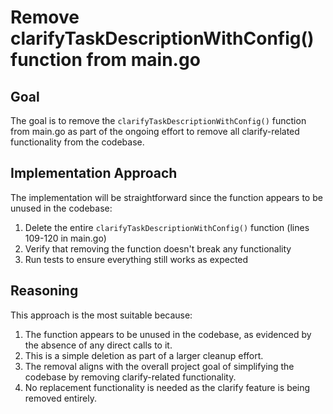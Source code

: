 # Remove clarifyTaskDescriptionWithConfig() function from main.go

## Goal
The goal is to remove the `clarifyTaskDescriptionWithConfig()` function from main.go as part of the ongoing effort to remove all clarify-related functionality from the codebase.

## Implementation Approach
The implementation will be straightforward since the function appears to be unused in the codebase:

1. Delete the entire `clarifyTaskDescriptionWithConfig()` function (lines 109-120 in main.go)
2. Verify that removing the function doesn't break any functionality
3. Run tests to ensure everything still works as expected

## Reasoning
This approach is the most suitable because:

1. The function appears to be unused in the codebase, as evidenced by the absence of any direct calls to it.
2. This is a simple deletion as part of a larger cleanup effort.
3. The removal aligns with the overall project goal of simplifying the codebase by removing clarify-related functionality.
4. No replacement functionality is needed as the clarify feature is being removed entirely.